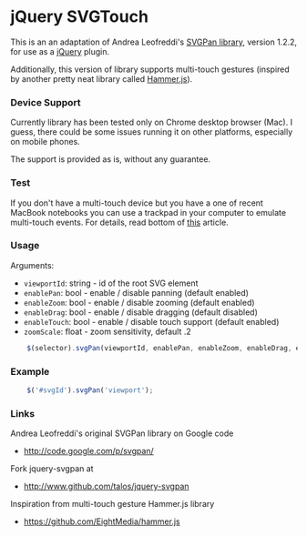 # jQuery SVGTouch

This is an an adaptation of Andrea Leofreddi's [SVGPan library][],
version 1.2.2, for use as a [jQuery][] plugin.

Additionally, this version of library supports multi-touch gestures (inspired by another pretty neat library called [Hammer.js][]).

 [SVGPan library]: http://code.google.com/p/svgpan/
 [jQuery]: http://jquery.org/
 [Hammer.js]: https://github.com/EightMedia/hammer.js

### Device Support

Currently library has been tested only on Chrome desktop browser (Mac). I guess, there could be some issues running it on other platforms, especially on mobile phones.

The support is provided as is, without any guarantee.

### Test

If you don't have a multi-touch device but you have a one of recent MacBook notebooks you can use a trackpad in your computer to emulate multi-touch events. For details, read bottom of [this][] article.

  [this]: http://www.html5rocks.com/en/mobile/touch/

### Usage

Arguments:

* `viewportId`: string - id of the root SVG element
* `enablePan`: bool - enable / disable panning (default enabled)
* `enableZoom`: bool - enable / disable zooming (default enabled)
* `enableDrag`: bool - enable / disable dragging (default disabled)
* `enableTouch`: bool - enable / disable touch support (default enabled)
* `zoomScale`: float - zoom sensitivity, default .2

```javascript
    $(selector).svgPan(viewportId, enablePan, enableZoom, enableDrag, enableTouch, zoomScale);
```

### Example

```javascript
    $('#svgId').svgPan('viewport');
```

### Links

Andrea Leofreddi's original SVGPan library on Google code

* <http://code.google.com/p/svgpan/>

Fork jquery-svgpan at

* <http://www.github.com/talos/jquery-svgpan>

Inspiration from multi-touch gesture Hammer.js library

* <https://github.com/EightMedia/hammer.js>
